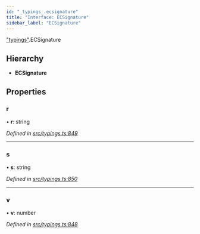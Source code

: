 ```yaml
---
id: "_typings_.ecsignature"
title: "Interface: ECSignature"
sidebar_label: "ECSignature"
---
```


["typings"](../modules/_typings_.md).ECSignature

## Hierarchy

* **ECSignature**

## Properties

### r

•  **r**: string

*Defined in [src/typings.ts:849](https://github.com/trustlines-protocol/clientlib/blob/8b30ce1/src/typings.ts#L849)*

___

### s

•  **s**: string

*Defined in [src/typings.ts:850](https://github.com/trustlines-protocol/clientlib/blob/8b30ce1/src/typings.ts#L850)*

___

### v

•  **v**: number

*Defined in [src/typings.ts:848](https://github.com/trustlines-protocol/clientlib/blob/8b30ce1/src/typings.ts#L848)*
